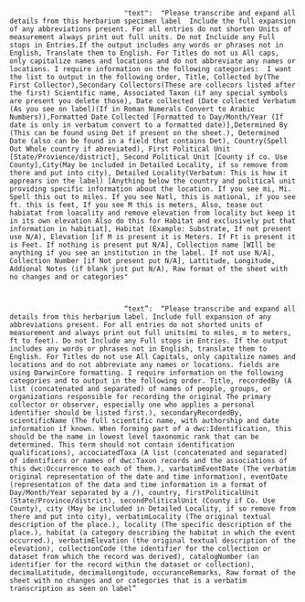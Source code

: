                                "text":  "Please transcribe and expand all details from this herbarium specimen label  Include the full expansion of any abbreviations present. For all entries do not shorten Units of measurement always print out full units. Do not Incluide any Full stops in Entries.If the output includes any words or phrases not in English, Translate them to English. For Titles do not us All caps, only capitalize names and locations and do not abbreviate any names or locations. I require information on the following categories:  I want the list to output in the following order, Title, Collected by(The First Collector),Secondary Collectors(These are collecors listed after the first) Scientific name, Associated Taxon (if any special symbols are present you delete those), Date collected (Date collected Verbatum (As you see on label)(If in Roman Numerals Convert to Arabic Numbers)),Formatted Date Collected [Formatted to Day/Month/Year (If date is only in verbatum convert to a formatted date)],Determined By (This can be found using Det if present on the sheet.), Determined Date (also can be found in a field that contains Det), Country(Spell Out Whole country if abreviated), First Political Unit [State/Provience/district], Second Political Unit [County if co. Use County],City(May be included in Detailed Locality, if so remove from there and put into city), Detailed Locality(Verbatum: This is how it apprears ion the label) [Anything below the country and political unit providing specific information about the location. If you see mi, Mi. Spell this out to miles. If you see Natl, this is national, if you see ft. this is feet, If you see M this is meters, Also, tease out habiatat from loacality and remove elevation from locality but keep it in its own elevation Also do this for Habitat and exclusively put that information in habitiat], Habitat (Example: Substrate, If not present use N/A), Elevation [if M is present it is Meters. If Ft is present it is Feet. If nothing is present put N/A], Collection name [WIll be anything if you see an institution in the label. If not use N/A], Collection Number [if Not present put N/A], Lattitude, Longitude, Addional Notes (if blank just put N/A), Raw format of the sheet with no changes and or categories"



                                “text”:  “Please transcribe and expand all details from this herbarium label. Include full expansion of any abbreviations present. For all entries do not shorted units of measurement and always print out full units(mi to miles, m to meters, ft to feet). Do not Include any Full stops in Entries. If the output includes any words or phrases not in English, translate them to English. For Titles do not use All Capitals, only capitalize names and locations and do not abbreviate any names or locations. fields are using DarwinCore formatting. I require information on the following categories and to output in the following order. Title, recordedBy (A list (concatenated and separated) of names of people, groups, or organizations responsible for recording the original The primary collector or observer, especially one who applies a personal identifier should be listed first.), secondaryRecordedBy, scientificName (The full scientific name, with authorship and date information if known. When forming part of a dwc:Identification, this should be the name in lowest level taxonomic rank that can be determined. This term should not contain identification qualifications), accociatedTaxa (A list (concatenated and separated) of identifiers or names of dwc:Taxon records and the associations of this dwc:Occurrence to each of them.), varbatimEventDate (The verbatim original representation of the date and time information), eventDate (representation of the data and time information in a format of Day/Month/Year separated by a /), country, firstPoliticalUnit (State/Province/district), secondPoliticalUnit (County if Co. Use County), city (May be included in Detailed Locality, if so remove from there and put into city), verbatimLocality (The original textual description of the place.), locality (The specific description of the place.), habitat (a category describing the habitat in which the event occurred.), verbatimElevation (the original textual description of the elevation), collectionCode (the identifier for the collection or dataset from which the record was derived), catalogNumber (an identifier for the record within the dataset or collection), decimalLatitude, decimalLongitude, occuranceRemarks, Raw format of the sheet with no changes and or categories that is a verbatim transcription as seen on label”

